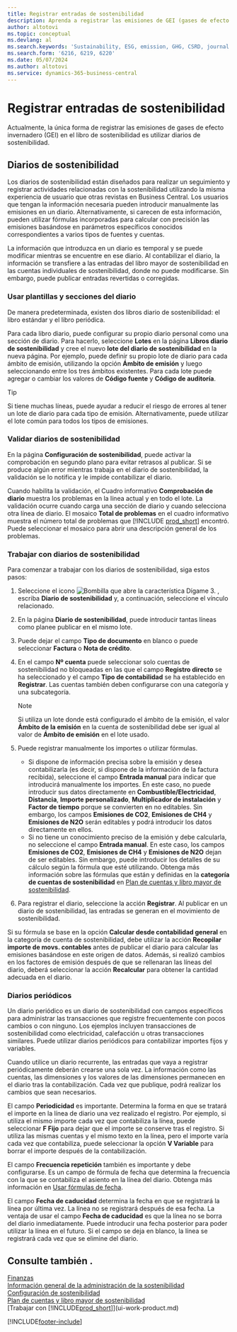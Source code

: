 ```yaml
---
title: Registrar entradas de sostenibilidad
description: Aprenda a registrar las emisiones de GEI (gases de efecto invernadero).
author: altotovi
ms.topic: conceptual
ms.devlang: al
ms.search.keywords: 'Sustainability, ESG, emission, GHG, CSRD, journal'
ms.search.form: '6216, 6219, 6220'
ms.date: 05/07/2024
ms.author: altotovi
ms.service: dynamics-365-business-central
---
```


# <a name="record-sustainability-entries"></a>Registrar entradas de sostenibilidad

Actualmente, la única forma de registrar las emisiones de gases de efecto invernadero (GEI) en el libro de sostenibilidad es utilizar diarios de sostenibilidad.

## <a name="sustainability-journals"></a>Diarios de sostenibilidad

Los diarios de sostenibilidad están diseñados para realizar un seguimiento y registrar actividades relacionadas con la sostenibilidad utilizando la misma experiencia de usuario que otras revistas en Business Central. Los usuarios que tengan la información necesaria pueden introducir manualmente las emisiones en un diario. Alternativamente, si carecen de esta información, pueden utilizar fórmulas incorporadas para calcular con precisión las emisiones basándose en parámetros específicos conocidos correspondientes a varios tipos de fuentes y cuentas.

La información que introduzca en un diario es temporal y se puede modificar mientras se encuentre en ese diario. Al contabilizar el diario, la información se transfiere a las entradas del libro mayor de sostenibilidad en las cuentas individuales de sostenibilidad, donde no puede modificarse. Sin embargo, puede publicar entradas revertidas o corregidas.

### <a name="use-journal-templates-and-batches"></a>Usar plantillas y secciones del diario

De manera predeterminada, existen dos libros diario de sostenibilidad: el libro estándar y el libro periódica.

Para cada libro diario, puede configurar su propio diario personal como una sección de diario. Para hacerlo, seleccione **Lotes** en la página **Libros diario de sostenibilidad** y cree el nuevo **lote del diario de sostenibilidad** en la nueva página. Por ejemplo, puede definir su propio lote de diario para cada ámbito de emisión, utilizando la opción **Ámbito de emisión** y luego seleccionando entre los tres ámbitos existentes. Para cada lote puede agregar o cambiar los valores de **Código fuente** y **Código de auditoría**.

> [!TIP]
> Si tiene muchas líneas, puede ayudar a reducir el riesgo de errores al tener un lote de diario para cada tipo de emisión. Alternativamente, puede utilizar el lote común para todos los tipos de emisiones.

### <a name="validate-sustainability-journals"></a>Validar diarios de sostenibilidad

En la página **Configuración de sostenibilidad**, puede activar la comprobación en segundo plano para evitar retrasos al publicar. Si se produce algún error mientras trabaja en el diario de sostenibilidad, la validación se lo notifica y le impide contabilizar el diario.

Cuando habilita la validación, el Cuadro informativo **Comprobación de diario** muestra los problemas en la línea actual y en todo el lote. La validación ocurre cuando carga una sección de diario y cuando selecciona otra línea de diario. El mosaico **Total de problemas** en el cuadro informativo muestra el número total de problemas que [!INCLUDE [prod_short](includes/prod_short.md)] encontró. Puede seleccionar el mosaico para abrir una descripción general de los problemas.

### <a name="work-with-sustainability-journals"></a>Trabajar con diarios de sostenibilidad

Para comenzar a trabajar con los diarios de sostenibilidad, siga estos pasos:

1. Seleccione el icono ![Bombilla que abre la característica Dígame 3.](media/ui-search/search_small.png "Dígame qué desea hacer") , escriba **Diario de sostenibilidad** y, a continuación, seleccione el vínculo relacionado.
2. En la página **Diario de sostenibilidad**, puede introducir tantas líneas como planee publicar en el mismo lote.
3. Puede dejar el campo **Tipo de documento** en blanco o puede seleccionar **Factura** o **Nota de crédito**.
4. En el campo **Nº cuenta** puede seleccionar solo cuentas de sostenibilidad no bloqueadas en las que el campo **Registro directo** se ha seleccionado y el campo **Tipo de contabilidad** se ha establecido en **Registrar**. Las cuentas también deben configurarse con una categoría y una subcategoría.

    > [!NOTE]
    > Si utiliza un lote donde está configurado el ámbito de la emisión, el valor **Ámbito de la emisión** en la cuenta de sostenibilidad debe ser igual al valor de **Ámbito de emisión** en el lote usado.

5. Puede registrar manualmente los importes o utilizar fórmulas.

    - Si dispone de información precisa sobre la emisión y desea contabilizarla (es decir, si dispone de la información de la factura recibida), seleccione el campo **Entrada manual** para indicar que introducirá manualmente los importes. En este caso, no puede introducir sus datos directamente en **Combustible/Electricidad**, **Distancia**, **Importe personalizado**, **Multiplicador de instalación** y **Factor de tiempo** porque se convierten en no editables. Sin embargo, los campos **Emisiones de CO2**, **Emisiones de CH4** y **Emisiones de N2O** serán editables y podrá introducir los datos directamente en ellos.
    - Si no tiene un conocimiento preciso de la emisión y debe calcularla, no seleccione el campo **Entrada manual**. En este caso, los campos **Emisiones de CO2**, **Emisiones de CH4** y **Emisiones de N2O** dejan de ser editables. Sin embargo, puede introducir los detalles de su cálculo según la fórmula que esté utilizando. Obtenga más información sobre las fórmulas que están y definidas en la **categoría de cuentas de sostenibilidad** en [Plan de cuentas y libro mayor de sostenibilidad](finance-sustainability-accounts-ledger.md#account-categories).

6. Para registrar el diario, seleccione la acción **Registrar**. Al publicar en un diario de sostenibilidad, las entradas se generan en el movimiento de sostenibilidad.

Si su fórmula se base en la opción **Calcular desde contabilidad general** en la categoría de cuenta de sostenibilidad, debe utilizar la acción **Recopilar importe de movs. contables** antes de publicar el diario para calcular las emisiones basándose en este origen de datos. Además, si realizó cambios en los factores de emisión después de que se rellenaran las líneas del diario, deberá seleccionar la acción **Recalcular** para obtener la cantidad adecuada en el diario.

### <a name="recurring-journals"></a>Diarios periódicos

Un diario periódico es un diario de sostenibilidad con campos específicos para administrar las transacciones que registre frecuentemente con pocos cambios o con ninguno. Los ejemplos incluyen transacciones de sostenibilidad como electricidad, calefacción u otras transacciones similares. Puede utilizar diarios periódicos para contabilizar importes fijos y variables.

Cuando utilice un diario recurrente, las entradas que vaya a registrar periódicamente deberán crearse una sola vez. La información como las cuentas, las dimensiones y los valores de las dimensiones permanecen en el diario tras la contabilización. Cada vez que publique, podrá realizar los cambios que sean necesarios.

El campo **Periodicidad** es importante. Determina la forma en que se tratará el importe en la línea de diario una vez realizado el registro. Por ejemplo, si utiliza el mismo importe cada vez que contabiliza la línea, puede seleccionar **F Fijo** para dejar que el importe se conserve tras el registro. Si utiliza las mismas cuentas y el mismo texto en la línea, pero el importe varía cada vez que contabiliza, puede seleccionar la opción **V Variable** para borrar el importe después de la contabilización.

El campo **Frecuencia repetición** también es importante y debe configurarse. Es un campo de fórmula de fecha que determina la frecuencia con la que se contabiliza el asiento en la línea del diario. Obtenga más información en [Usar fórmulas de fecha](ui-enter-date-ranges.md#use-date-formulas).

El campo **Fecha de caducidad** determina la fecha en que se registrará la línea por última vez. La línea no se registrará después de esa fecha. La ventaja de usar el campo **Fecha de caducidad** es que la línea no se borra del diario inmediatamente. Puede introducir una fecha posterior para poder utilizar la línea en el futuro. Si el campo se deja en blanco, la línea se registrará cada vez que se elimine del diario.

## <a name="see-also"></a>Consulte también .

[Finanzas](finance.md)  
[Información general de la administración de la sostenibilidad](finance-manage-sustainability.md)  
[Configuración de sostenibilidad](finance-sustainability-setup.md)  
[Plan de cuentas y libro mayor de sostenibilidad](finance-sustainability-accounts-ledger.md)  
[Trabajar con [!INCLUDE[prod_short](includes/prod_short.md)]](ui-work-product.md)  

[!INCLUDE[footer-include](includes/footer-banner.md)]

